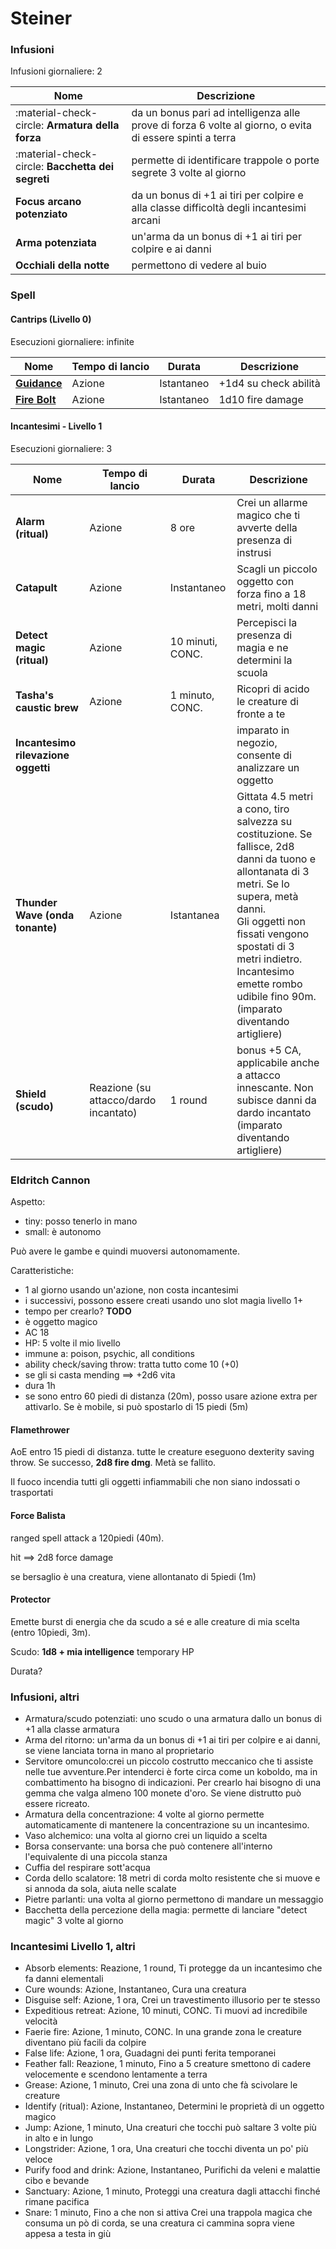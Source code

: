 # Steiner

### Infusioni

Infusioni giornaliere: 2

| Nome | Descrizione |
| ---- | ----------- |
| :material-check-circle: **Armatura della forza** | da un bonus pari ad intelligenza alle prove di forza 6 volte al giorno, o evita di essere spinti a terra |
| :material-check-circle: **Bacchetta dei segreti** | permette di identificare trappole o porte segrete 3 volte al giorno
| **Focus arcano potenziato** | da un bonus di +1 ai tiri per colpire e alla classe difficoltà degli incantesimi arcani |
| **Arma potenziata** | un'arma da un bonus di +1 ai tiri per colpire e ai danni |
| **Occhiali della notte** | permettono di vedere al buio |

### Spell

#### Cantrips (Livello 0)

Esecuzioni giornaliere: infinite

| Nome | Tempo di lancio | Durata | Descrizione |
| ---- | --------------- | ------ | ----------- | 
| [**Guidance**](https://roll20.net/compendium/dnd5e/Guidance#content) | Azione | Istantaneo | +1d4 su check abilità |
| [**Fire Bolt**](https://roll20.net/compendium/dnd5e/Fire%20Bolt#content) | Azione | Istantaneo | 1d10 fire damage |

#### Incantesimi - Livello 1

Esecuzioni giornaliere: 3

| Nome | Tempo di lancio | Durata | Descrizione |
| ---- | --------------- | ------ | ----------- |
| **Alarm (ritual)** | Azione | 8 ore | Crei un allarme magico che ti avverte della presenza di instrusi |
| **Catapult** | Azione | Instantaneo | Scagli un piccolo oggetto con forza fino a 18 metri, molti danni |
| **Detect magic (ritual)** | Azione | 10 minuti, CONC. | Percepisci la presenza di magia e ne determini la scuola |
| **Tasha's caustic brew** | Azione | 1 minuto, CONC. |	Ricopri di acido le creature di fronte a te |
| **Incantesimo rilevazione oggetti** | | | imparato in negozio, consente di analizzare un oggetto |
| **Thunder Wave (onda tonante)** | Azione | Istantanea | Gittata 4.5 metri a cono, tiro salvezza su costituzione. Se fallisce, 2d8 danni da tuono e allontanata di 3 metri. Se lo supera, metà danni. <br>Gli oggetti non fissati vengono spostati di 3 metri indietro. Incantesimo emette rombo udibile fino 90m. (imparato diventando artigliere) |
| **Shield (scudo)** | Reazione (su attacco/dardo incantato) | 1 round | bonus +5 CA, applicabile anche a attacco innescante. Non subisce danni da dardo incantato (imparato diventando artigliere) |

### Eldritch Cannon

Aspetto: 
- tiny: posso tenerlo in mano
- small: è autonomo

Può avere le gambe e quindi muoversi autonomamente.

Caratteristiche:
- 1 al giorno usando un'azione, non costa incantesimi
- i successivi, possono essere creati usando uno slot magia livello 1+
- tempo per crearlo? __TODO__
- è oggetto magico
- AC 18
- HP: 5 volte il mio livello
- immune a: poison, psychic, all conditions
- ability check/saving throw: tratta tutto come 10 (+0)
- se gli si casta mending ==> +2d6 vita
- dura 1h
- se sono entro 60 piedi di distanza (20m), posso usare azione extra per attivarlo. Se è mobile, si può spostarlo di 15 piedi (5m)

#### Flamethrower

AoE entro 15 piedi di distanza. tutte le creature eseguono dexterity saving throw. Se successo, __2d8 fire dmg__. Metà se fallito.

Il fuoco incendia tutti gli oggetti infiammabili che non siano indossati o trasportati

#### Force Balista

ranged spell attack a 120piedi (40m).

hit ==> 2d8 force damage

se bersaglio è una creatura, viene allontanato di 5piedi (1m)

#### Protector

Emette burst di energia che da scudo a sé e alle creature di mia scelta (entro 10piedi, 3m).

Scudo: __1d8 + mia intelligence__ temporary HP

Durata?

### Infusioni, altri

- Armatura/scudo potenziati: uno scudo o una armatura dallo un bonus di +1 alla classe armatura
- Arma del ritorno: un'arma da un bonus di +1 ai tiri per colpire e ai danni, se viene lanciata torna in mano al proprietario
- Servitore omuncolo:crei un piccolo costrutto meccanico che ti assiste nelle tue avventure.Per intenderci è forte circa come un koboldo, ma in combattimento ha bisogno di indicazioni. Per crearlo hai bisogno di una gemma che valga almeno 100 monete d'oro. Se viene distrutto può essere ricreato.
- Armatura della concentrazione: 4 volte al giorno permette automaticamente di mantenere la concentrazione su un incantesimo.
- Vaso alchemico: una volta al giorno crei un liquido a scelta
- Borsa conservante: una borsa che può contenere all'interno l'equivalente di una piccola stanza
- Cuffia del respirare sott'acqua
- Corda dello scalatore: 18 metri di corda molto resistente che si muove e si annoda da sola, aiuta nelle scalate
- Pietre parlanti: una volta al giorno permettono di mandare un messaggio
- Bacchetta della percezione della magia: permette di lanciare "detect magic" 3 volte al giorno

### Incantesimi Livello 1, altri


- Absorb elements: Reazione, 1 round, Ti protegge da un incantesimo che fa danni elementali
- Cure wounds: Azione, Instantaneo, Cura una creatura
- Disguise self: Azione, 1 ora, Crei un travestimento illusorio per te stesso
- Expeditious retreat: Azione, 10 minuti, CONC.	Ti muovi ad incredibile velocità
- Faerie fire: Azione, 1 minuto, CONC. In una grande zona le creature diventano più facili da colpire
- False life: Azione, 1 ora, Guadagni dei punti ferita temporanei
- Feather fall: Reazione, 1 minuto, Fino a 5 creature smettono di cadere velocemente e scendono lentamente a terra
- Grease: Azione, 1 minuto, Crei una zona di unto che fà scivolare le creature
- Identify (ritual): Azione, Instantaneo, Determini le proprietà di un oggetto magico
- Jump: Azione, 1 minuto, Una creaturi che tocchi può saltare 3 volte più in alto e in lungo
- Longstrider: Azione, 1 ora, Una creaturi che tocchi diventa un po' più veloce
- Purify food and drink: Azione, Instantaneo, Purifichi da veleni e malattie cibo e bevande
- Sanctuary: Azione, 1 minuto, Proteggi una creatura dagli attacchi finché rimane pacifica
- Snare: 1 minuto, Fino a che non si attiva	Crei una trappola magica che consuma un pò di corda, se una creatura ci cammina sopra viene appesa a testa in giù
